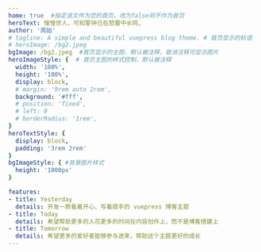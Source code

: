 ```yaml
---
home: true  #指定该文件为您的首页，改为false则不作为首页
heroText: 惶惶世人，可知警钟已在怒雷中长鸣,
author: '周始'
# tagline: A simple and beautiful vuepress blog theme. # 首页显示的标语
# heroImage: /bg2.jpeg
bgImage: /bg2.jpeg  #首页显示的主图，默认被注释，取消注释可显示图片
heroImageStyle: {  # 首页主图的样式控制，默认被注释
  width: '100%',
  height: '100%',
  display: block,
  # margin: '9rem auto 2rem',
  background: '#fff',
  # position: 'fixed',
  # left: 0
  # borderRadius: '1rem',
}
heroTextStyle: {
  display: block,
  padding: '3rem 2rem'
}
bgImageStyle: { #背景图片样式
  height: '1000px'
}

features:
- title: Yesterday
  details: 开发一款看着开心、写着顺手的 vuepress 博客主题
- title: Today
  details: 希望帮助更多的人花更多的时间在内容创作上，而不是博客搭建上
- title: Tomorrow
  details: 希望更多的爱好者能够参与进来，帮助这个主题更好的成长
---
```

<style lang="styl">
  body: {
    background: '#000';
  }
</style>
